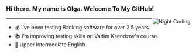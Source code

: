 ### Hi there. My name is Olga. Welcome To My GitHub! 

<img alt="Night Coding" src="http://static.skaip.org/img/emoticons/180x180/f6fcff/officeworkerfemale.gif" align="right"/>

******

- 💰 I’ve been testing Banking software for over 2.5 years.
- 📚 I’m improving testing skills on Vadim Ksendzov's course.
- 📗 Upper Intermediate English.

